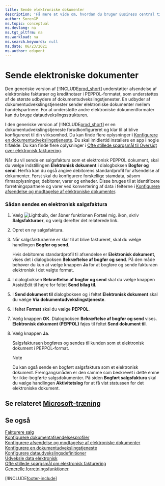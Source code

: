 ```yaml
---
title: Sende elektroniske dokumenter
description: 'Få mere at vide om, hvordan du bruger Business central til at sende elektroniske fakturaer og kreditnotaer i PEPPOL.'
author: SorenGP
ms.topic: conceptual
ms.devlang: na
ms.tgt_pltfrm: na
ms.workload: na
ms.search.keywords: null
ms.date: 06/23/2021
ms.author: edupont
---
```

# Sende elektroniske dokumenter

Den generiske version af [!INCLUDE[prod_short](includes/prod_short.md)] understøtter afsendelse af elektroniske fakturaer og kreditnotaer i PEPPOL-formatet, som understøttes af de største udbydere af dokumentudvekslingstjenester. En udbyder af dokumentudvekslingstjenester sender elektroniske dokumenter mellem handelspartnere. For at understøtte andre elektroniske dokumentformater kan du bruge dataudvekslingsstrukturen.  

 I den generiske version af [!INCLUDE[prod_short](includes/prod_short.md)] er en dokumentudvekslingstjeneste forudkonfigureret og klar til at blive konfigureret til din virksomhed. Du kan finde flere oplysninger i [Konfigurere en dokumentudvekslingstjeneste](across-how-to-set-up-a-document-exchange-service.md). Du skal imidlertid installere en app i nogle tilfælde. Du kan finde flere oplysninger i [Ofte stillede spørgsmål til Oversigt over elektronisk fakturering](faq-electronic-invoicing.yml).  

 Når du vil sende en salgsfaktura som et elektronisk PEPPOL dokument, skal du vælge indstillingen **Elektronisk dokument** i dialogboksen **Bogfør og send**. Herfra kan du også angive debitorens standardprofil for afsendelse af dokumenter. Først skal du konfigurere forskellige stamdata, såsom firmaoplysninger, debitorer, varer og enheder. Disse bruges til at identificere forretningspartnere og varer ved konvertering af data i felterne i [Konfigurere afsendelse og modtagelse af elektroniske dokumenter](across-how-to-set-up-electronic-document-sending-and-receiving.md).  

### Sådan sendes en elektronisk salgsfaktura

1. Vælg ![Lightbulb, der åbner funktionen Fortæl mig.](media/ui-search/search_small.png "Fortæl mig, hvad du vil foretage dig") ikon, skriv **Salgsfakturaer**, og vælg derefter det relaterede link.  

2. Opret en ny salgsfaktura.  

3. Når salgsfakturaerne er klar til at blive faktureret, skal du vælge handlingen **Bogfør og send**.  

     Hvis debitorens standardprofil til afsendelse er **Elektronisk dokument**, vises det i dialogboksen **Bekræftelse af bogfør og send**. På den måde behøver du kun at vælge knappen **Ja** for at bogføre og sende fakturaen elektronisk i det valgte format.  

4. I dialogboksen **Bekræftelse af bogfør og send** skal du vælge knappen AssistEdit til højre for feltet **Send bilag til**.  

5. I **Send dokument til** dialogboksen og i feltet **Elektronisk dokument** skal du vælge **Via dokumentudvekslingstjeneste**.  

6. I feltet **Format** skal du vælge **PEPPOL**.  

7. Vælg knappen **OK**. Dialogboksen **Bekræftelse af bogfør og send** vises. **Elektronisk dokument (PEPPOL)** føjes til feltet **Send dokument til**.  

8. Vælg knappen **Ja**.  

     Salgsfakturaen bogføres og sendes til kunden som et elektronisk dokument i PEPPOL-format.  

    > [!NOTE]  
    >  Du kan også sende en bogført salgsfaktura som et elektronisk dokument. Fremgangsmåden er den samme som beskrevet i dette emne for ikke-bogførte salgsdokumenter. På siden **Bogført salgsfaktura** skal du vælge handlingen **Aktivitetslog** for at få vist statussen for det elektroniske dokument.  

## Se relateret [Microsoft-træning](/training/modules/electronic-documents-dynamics-365-business-central/index)

## Se også

[Fakturere salg](sales-how-invoice-sales.md)  
[Konfigurere dokumentafsendelsesprofiler](sales-how-setup-document-send-profiles.md)  
[Konfigurere afsendelse og modtagelse af elektroniske dokumenter](across-how-to-set-up-electronic-document-sending-and-receiving.md)  
[Konfigurere en dokumentudvekslingstjeneste](across-how-to-set-up-a-document-exchange-service.md)  
[Konfigurere dataudvekslingsdefinitioner](across-how-to-set-up-data-exchange-definitions.md)  
[Udveksle data elektronisk](across-data-exchange.md)  
[Ofte stillede spørgsmål om elektronisk fakturering](faq-electronic-invoicing.yml)  
[Generelle forretningsfunktioner](ui-across-business-areas.md)  


[!INCLUDE[footer-include](includes/footer-banner.md)]
